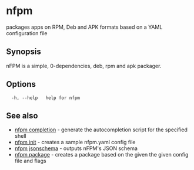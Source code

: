 # nfpm

packages apps on RPM, Deb and APK formats based on a YAML configuration file

## Synopsis

nFPM is a simple, 0-dependencies, deb, rpm and apk packager.

## Options

```
  -h, --help   help for nfpm
```

## See also

* [nfpm completion](/cmd/nfpm_completion/)	 - generate the autocompletion script for the specified shell
* [nfpm init](/cmd/nfpm_init/)	 - creates a sample nfpm.yaml config file
* [nfpm jsonschema](/cmd/nfpm_jsonschema/)	 - outputs nFPM's JSON schema
* [nfpm package](/cmd/nfpm_package/)	 - creates a package based on the given the given config file and flags

